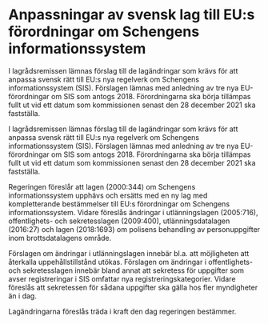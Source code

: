 # Anpassningar av svensk lag till EU:s förordningar om Schengens informationssystem

I lagrådsremissen lämnas förslag till de lagändringar som krävs för att anpassa svensk rätt till EU:s nya regelverk om Schengens informationssystem (SIS). Förslagen lämnas med anledning av tre nya EU-förordningar om SIS som antogs 2018. Förordningarna ska börja tillämpas fullt ut vid ett datum som kommissionen senast den 28 december 2021 ska fastställa.

I lagrådsremissen lämnas förslag till de lagändringar som krävs för att anpassa svensk rätt till EU:s nya regelverk om Schengens informationssystem (SIS). Förslagen lämnas med anledning av tre nya EU-förordningar om SIS som antogs 2018. Förordningarna ska börja tillämpas fullt ut vid ett datum som kommissionen senast den 28 december 2021 ska fastställa.

Regeringen föreslår att lagen (2000:344) om Schengens informationssystem upphävs och ersätts med en ny lag med kompletterande bestämmelser till EU:s förordningar om Schengens informationssystem. Vidare föreslås ändringar i utlänningslagen (2005:716), offentlighets- och sekretesslagen (2009:400), utlänningsdatalagen (2016:27) och lagen (2018:1693) om polisens behandling av personuppgifter inom brottsdatalagens område.

Förslagen om ändringar i utlänningslagen innebär bl.a. att möjligheten att återkalla uppehållstillstånd utökas. Förslagen om ändringar i offentlighets- och sekretesslagen innebär bland annat att sekretess för uppgifter som avser registreringar i SIS omfattar nya registreringskategorier. Vidare föreslås att sekretessen för sådana uppgifter ska gälla hos fler myndigheter än i dag.

Lagändringarna föreslås träda i kraft den dag regeringen bestämmer.

